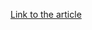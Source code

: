 [Link to the article](https://digitalshadows.com/blog-and-research/ransomware-analyzing-the-data-from-2020/)
